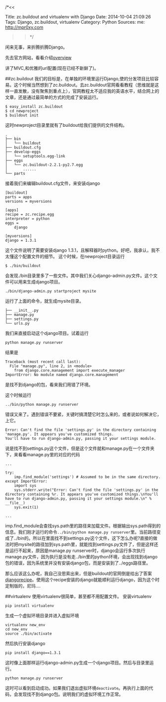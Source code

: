 /*<<

 Title: zc.buildout and virtualenv with Django
 Date: 2014-10-04 21:09:26
 Tags: Django, zc.buildout, virtualenv
 Category: Python
 Sources:
   me: http://mpr0xy.com
>>*/


闲来无事，来折腾折腾Django。

先去官方网站，看看介绍[overview](https://docs.djangoproject.com/en/1.7/intro/overview/)

讲了MVC,和优雅的url配置(现在已经不新鲜了)。

##zc.buildout
我们的目标是，在单独的环境里运行Django,使的分发项目比较容易。这个时候当然想到了zc.buildout。去zc.buildout官网看看教程（思维就是这样一直发散，没有聚焦到重点上），官网教程太不适应我的英语水平，结合网上的文章，还是通过最简单的方式的完成了安装运行。

```
$ easy_install zc.buildout
$ cd newproject
$ buildout init
```

这时newproject目录里就有了buildout给我们提供的文件结构。
```
.
├── bin
│   └── buildout
├── buildout.cfg
├── develop-eggs
│   └── setuptools.egg-link
├── eggs
│   └── zc.buildout-2.2.1-py2.7.egg
│       ......
└── parts

```

接着我们来编辑buildout.cfg文件，来安装django

```
[buildout]
parts = apps
versions = myversions

[apps]
recipe = zc.recipe.egg
interpreter = python
eggs = 
	django

[myversions]
django = 1.3.1
```
 
这个文件说明了需要安装django 1.3.1，且解释器时python。好吧，我承认，我不太懂这个配置文件的细节。
这个时候，在newproject目录运行
```
$ ./bin/buildout
```
会发现./bin目录里多了一些文件。其中我们关心django-admin.py文件。这个文件可以用来生成django项目。
```
./bin/django-admin.py startproject mysite
```
运行了上面的命令，就生成mysite目录。
```
├── __init__.py
├── manage.py
├── settings.py
└── urls.py
```

我们来直接启动这个django项目。试着运行
```
python manage.py runserver
```
结果是
```
Traceback (most recent call last):
  File "manage.py", line 2, in <module>
    from django.core.management import execute_manager
ImportError: No module named django.core.management

```
是找不到django的包，看来我们用错了环境。

这个时候运行
```
../bin/python manage.py runserver
```
错误又来了。遇到错误不要紧，关键时搞清楚它时怎么来的，或者说如何解决它，上它。
```
Error: Can't find the file 'settings.py' in the directory containing 'manage.py'. It appears you've customized things.
You'll have to run django-admin.py, passing it your settings module.
```
说是找不到settings.py这个文件，但是这个文件就和manage.py在一个文件夹下，来看看manage.py里的对应的代码
```
...

try:
    imp.find_module('settings') # Assumed to be in the same directory.
except ImportError:
    import sys
    sys.stderr.write("Error: Can't find the file 'settings.py' in the directory containing %r. It appears you've customized things.\nYou'll have to run django-admin.py, passing it your settings module.\n" % __file__)
    sys.exit(1)
    
...
```
imp.find_module会查找sys.path里的路径来加载文件。根据输出sys.path得到的信息。我们刚才运行的命令```../bin/python manage.py runserver```里。当前路径变成了../bin的。所以在里面找不到settings.py这个文件，这下怎么办呢?直接的做法时把mysite的路径加到sys.path里，就能找到settings.py文件了，但是这样还是运行不起来，原因是manage.py runserver时，django会运行多次执行manage.py文件，因为执行是没有走../bin里的python环境，会出现找到django包的错误，因为系统里并没有安装django包，而是安装到了../eggs路径里。

那么应该这么办呢，我自己没思索出来，但是buildout的官网倒是给出了答案[djangorecipe](https://pypi.python.org/pypi/djangorecipe)。使用这个recipe安装的django就能顺利运行django，因为这个时定制版的，尼玛....


##virtualenv
使用virtualenv很简单，甚至都不用配置文件。
安装virtualenv
```
pip install virtualenv
```

生成一个虚拟环境目录并进入虚拟环境
```
virtualenv new_env
cd new_env
source ./bin/activate
```
然后执行安装django
```
pip install django==1.3.1
```
这时像上面那样运行django-admin.py生成一个django项目。然后与目录里运行。
```
python manage.py runserver
```
这时可以看到启动成功。如果我们退出虚拟环境```deactivate```。再执行上面的代码，会发现找不到django包。说明我们的虚拟环境工作正常。



